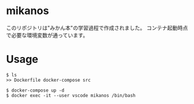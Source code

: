 # mikanos

このリポジトリは"みかん本"の学習過程で作成されました。
コンテナ起動時点で必要な環境変数が通っています。

# Usage

~~~
$ ls
>> Dockerfile docker-compose src

$ docker-compose up -d
$ docker exec -it --user vscode mikanos /bin/bash
~~~
